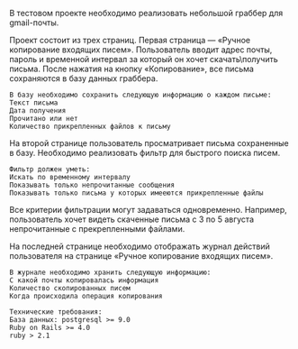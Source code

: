 В тестовом проекте необходимо реализовать небольшой граббер для gmail-почты.

Проект состоит из трех страниц.
Первая страница — «Ручное копирование входящих писем». Пользователь вводит адрес почты, пароль и
временной интервал за который он хочет скачать\получить письма.
После нажатия на кнопку «Копирование», все письма сохраняются в базу данных граббера.

    В базу необходимо сохранить следующую информацию о каждом письме:
    Текст письма
    Дата получения
    Прочитано или нет
    Количество прикрепленных файлов к письму

На второй странице пользователь просматривает письма сохраненные в базу.
Необходимо реализовать фильтр для быстрого поиска писем.

    Фильтр должен уметь:
    Искать по временному интервалу
    Показывать только непрочитанные сообщения
    Показывать только письма у которых имееются прикрепленные файлы

Все критерии фильтрации могут задаваться одновременно.
Например, пользователь хочет видеть скаченные письма с 3 по 5 августа непрочитанные с прекрепленными файлами.

На последней странице необходимо отображать журнал действий пользователя на странице «Ручное копирование входящих писем».

    В журнале необходимо хранить следующую информацию:
    С какой почты копировалась информация
    Количество скопированных писем
    Когда происходила операция копирования

    Технические требования:
    База данных: postgresql >= 9.0
    Ruby on Rails >= 4.0
    ruby > 2.1

